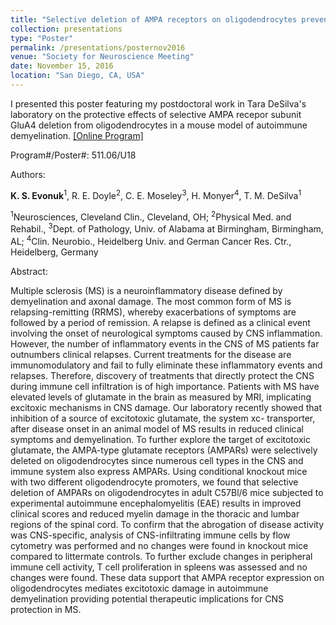 ```yaml
---
title: "Selective deletion of AMPA receptors on oligodendrocytes prevents excitotoxicity in EAE."
collection: presentations
type: "Poster"
permalink: /presentations/posternov2016
venue: "Society for Neuroscience Meeting"
date: November 15, 2016
location: "San Diego, CA, USA"
---
```


I presented this poster featuring my postdoctoral work in Tara DeSilva's laboratory on the protective effects of selective AMPA recepor subunit GluA4 deletion from oligodendrocytes in a mouse model of autoimmune demyelination. <a href="https://www.abstractsonline.com/pp8/index.html#!/4071/presentation/18080" target="_blank">[Online Program]</a>


Program#/Poster#: 511.06/U18


Authors: 

**K. S. Evonuk**<sup>1</sup>, R. E. Doyle<sup>2</sup>, C. E. Moseley<sup>3</sup>, H. Monyer<sup>4</sup>, T. M. DeSilva<sup>1</sup>

<sup>1</sup>Neurosciences, Cleveland Clin., Cleveland, OH; <sup>2</sup>Physical Med. and Rehabil., <sup>3</sup>Dept. of Pathology, Univ. of Alabama at Birmingham, Birmingham, AL; <sup>4</sup>Clin. Neurobio., Heidelberg Univ. and German Cancer Res. Ctr., Heidelberg, Germany


Abstract:

Multiple sclerosis (MS) is a neuroinflammatory disease defined by demyelination and axonal damage. The most common form of MS is relapsing-remitting (RRMS), whereby exacerbations of symptoms are followed by a period of remission. A relapse is defined as a clinical event involving the onset of neurological symptoms caused by CNS inflammation. However, the number of inflammatory events in the CNS of MS patients far outnumbers clinical relapses. Current treatments for the disease are immunomodulatory and fail to fully eliminate these inflammatory events and relapses. Therefore, discovery of treatments that directly protect the CNS during immune cell infiltration is of high importance. Patients with MS have elevated levels of glutamate in the brain as measured by MRI, implicating excitoxic mechanisms in CNS damage. Our laboratory recently showed that inhibition of a source of excitotoxic glutamate, the system xc- transporter, after disease onset in an animal model of MS results in reduced clinical symptoms and demyelination. To further explore the target of excitotoxic glutamate, the AMPA-type glutamate receptors (AMPARs) were selectively deleted on oligodendrocytes since numerous cell types in the CNS and immune system also express AMPARs. Using conditional knockout mice with two different oligodendrocyte promoters, we found that selective deletion of AMPARs on oligodendrocytes in adult C57Bl/6 mice subjected to experimental autoimmune encephalomyelitis (EAE) results in improved clinical scores and reduced myelin damage in the thoracic and lumbar regions of the spinal cord. To confirm that the abrogation of disease activity was CNS-specific, analysis of CNS-infiltrating immune cells by flow cytometry was performed and no changes were found in knockout mice compared to littermate controls. To further exclude changes in peripheral immune cell activity, T cell proliferation in spleens was assessed and no changes were found. These data support that AMPA receptor expression on oligodendrocytes mediates excitotoxic damage in autoimmune demyelination providing potential therapeutic implications for CNS protection in MS.